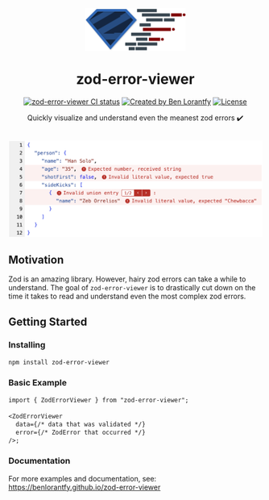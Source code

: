 <p align="center">
  <img src="img/logo.png" width="200px" align="center" alt="" />
  <h1 align="center">zod-error-viewer</h1>
<p align="center">
<a href="https://github.com/benlorantfy/zod-error-viewer/actions?query=branch%3Amain"><img src="https://github.com/BenLorantfy/zod-error-viewer/actions/workflows/ci.yaml/badge.svg?event=push&branch=main" alt="zod-error-viewer CI status" /></a>
<a href="https://twitter.com/benlorantfy" rel="nofollow"><img src="https://img.shields.io/badge/created%20by-@benlorantfy-4BBAAB.svg" alt="Created by Ben Lorantfy"></a>
<a href="https://opensource.org/licenses/MIT" rel="nofollow"><img src="https://img.shields.io/github/license/benlorantfy/zod-error-viewer" alt="License"></a>
</p>
  <p align="center">
    Quickly visualize and understand even the meanest zod errors ✔️
  </p>
</p>
<br/>

<img src="./img/example.png" >

## Motivation

Zod is an amazing library. However, hairy zod errors can take a while to understand. The goal of `zod-error-viewer` is to drastically cut down on the time it takes to read and understand even the most complex zod errors.

## Getting Started

### Installing

```
npm install zod-error-viewer
```

### Basic Example

```tsx
import { ZodErrorViewer } from "zod-error-viewer";

<ZodErrorViewer
  data={/* data that was validated */}
  error={/* ZodError that occurred */}
/>;
```

### Documentation

For more examples and documentation, see: https://benlorantfy.github.io/zod-error-viewer
